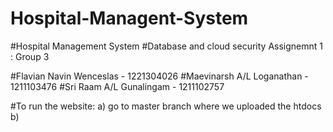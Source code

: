 # Hospital-Managent-System
#Hospital Management System
#Database and cloud security Assignemnt 1 : Group 3

#Flavian Navin Wenceslas - 1221304026
#Maevinarsh A/L Loganathan - 1211103476
#Sri Raam A/L Gunalingam - 1211102757

#To run the website: 
a) go to master branch where we uploaded the htdocs 
b) 


